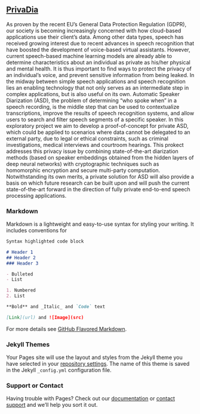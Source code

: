 ## [PrivaDia](https://privadia.github.io.com)

As proven by the recent EU’s General Data Protection Regulation (GDPR), our society is becoming increasingly concerned with how cloud-based applications use their client’s data. Among other data types, speech has received growing interest due to recent advances in speech recognition that have boosted the development of voice-based virtual assistants. However, current speech-based machine learning models are already able to determine characteristics about an individual as private as his/her physical and mental health. It is thus important to find ways to protect the privacy of an individual’s voice, and prevent sensitive information from being leaked. In the midway between simple speech applications and speech recognition lies an enabling technology that not only serves as an intermediate step in complex applications, but is also useful on its own. Automatic Speaker Diarization (ASD), the problem of determining “who spoke when” in a speech recording, is the middle step that can be used to contextualize transcriptions, improve the results of speech recognition systems, and allow users to search and filter speech segments of a specific speaker.
In this exploratory project we aim to develop a proof-of-concept for private ASD, which could be applied to scenarios where data cannot be delegated to an external party, due to legal or ethical constraints, such as criminal investigations, medical interviews and courtroom hearings. This prokect addresses this privacy issue by combining state-of-the-art diarization methods (based on speaker embeddings obtained from the hidden layers of deep neural networks) with cryptographic techniques such as homomorphic encryption and secure multi-party computation. Notwithstanding its own merits, a private solution for ASD will also provide a basis on which future research can be built upon and will push the current state-of-the-art forward in the direction of fully private end-to-end speech processing applications.

### Markdown

Markdown is a lightweight and easy-to-use syntax for styling your writing. It includes conventions for

```markdown
Syntax highlighted code block

# Header 1
## Header 2
### Header 3

- Bulleted
- List

1. Numbered
2. List

**Bold** and _Italic_ and `Code` text

[Link](url) and ![Image](src)
```

For more details see [GitHub Flavored Markdown](https://guides.github.com/features/mastering-markdown/).

### Jekyll Themes

Your Pages site will use the layout and styles from the Jekyll theme you have selected in your [repository settings](https://github.com/fsept11/PrivaDia/settings). The name of this theme is saved in the Jekyll `_config.yml` configuration file.

### Support or Contact

Having trouble with Pages? Check out our [documentation](https://docs.github.com/categories/github-pages-basics/) or [contact support](https://github.com/contact) and we’ll help you sort it out.
